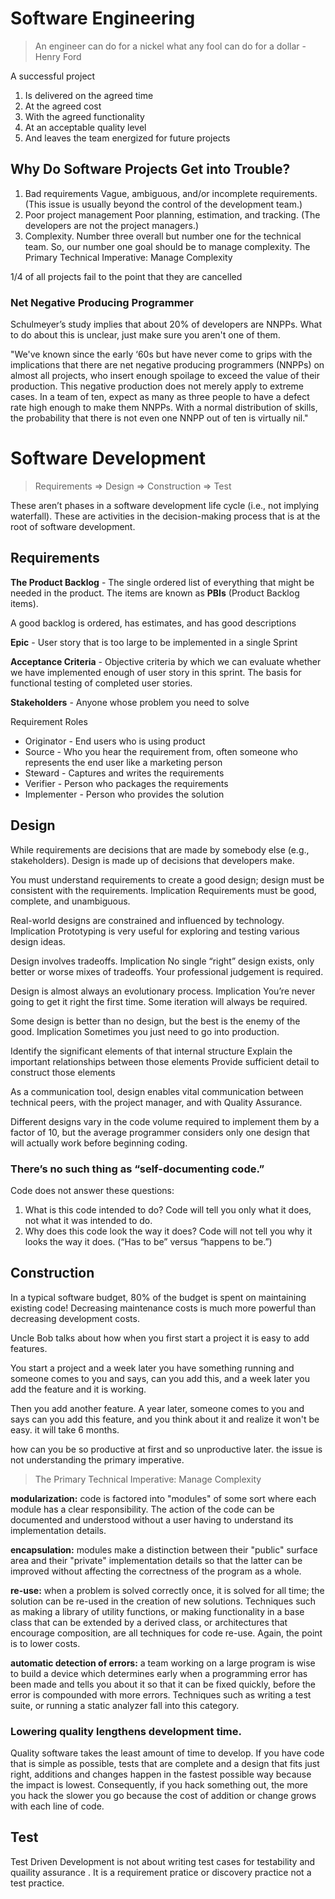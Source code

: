 

# Software Engineering

> An engineer can do for a nickel what any fool can do for a dollar - Henry Ford


A successful project

1. Is delivered on the agreed time
2. At the agreed cost
3. With the agreed functionality
4. At an acceptable quality level
5. And leaves the team energized for future projects


## Why Do Software Projects Get into Trouble?

1. Bad requirements Vague, ambiguous, and/or incomplete requirements. (This issue is usually beyond the control of the development team.)
2. Poor project management Poor planning, estimation, and tracking. (The developers are not the project managers.)
3. Complexity. Number three overall but number one for the technical team. So, our number one goal should be to manage complexity. The Primary Technical Imperative: Manage Complexity


1/4 of all projects fail to the point that they are cancelled



### Net Negative Producing Programmer

Schulmeyer’s study implies that about 20% of developers are NNPPs. What to do about this is unclear, just make sure you aren't one of them.

"We've known since the early ‘60s but have never come to grips with the implications that there are net negative producing programmers (NNPPs) on almost all projects, who insert enough spoilage to exceed the value of their production. This negative production does not merely apply to extreme cases. In a team of ten, expect as many as three people to have a defect rate high enough to make them NNPPs. With a normal distribution of skills, the probability that there is not even one NNPP out of ten is virtually nil."


# Software Development 

> Requirements => Design => Construction  => Test

These aren’t phases in a software development life cycle (i.e., not implying waterfall). These are activities in the decision-making process that is at the root of software development. 



## Requirements 

**The Product Backlog** - The single ordered list of everything that might be needed in the product. The items are known as **PBIs** (Product Backlog items).

A good backlog is ordered, has estimates, and  has good descriptions



**Epic** - User story that is too large to be implemented in a single Sprint

**Acceptance Criteria** - Objective criteria by which we can evaluate whether we have implemented enough of user story in this sprint.  The basis for functional testing of completed user stories.


**Stakeholders** - Anyone whose problem you need to solve

Requirement Roles
* Originator - End users who is using product
* Source - Who you hear the requirement from, often someone who represents the end user like a marketing person
* Steward - Captures and writes the requirements
* Verifier - Person who packages the requirements
* Implementer - Person who provides the solution


## Design

While requirements are decisions that are made by somebody else (e.g., stakeholders). Design is made up of decisions that developers make.

You must understand requirements to create a good design; design must be consistent with the requirements.
Implication Requirements must be good, complete, and unambiguous.

Real-world designs are constrained and influenced by technology.
Implication Prototyping is very useful for exploring and testing various design ideas.

Design involves tradeoffs.
Implication No single “right” design exists, only better or worse mixes of tradeoffs. Your professional judgement is required. 

Design is almost always an evolutionary process.
Implication You’re never going to get it right the first time. Some iteration will always be required.

Some design is better than no design, but the best is the enemy of the good.
Implication Sometimes you just need to go into production.


Identify the significant elements of that internal structure
Explain the important relationships between those elements
Provide sufficient detail to construct those elements



As a communication tool, design enables vital communication between technical peers, with the project manager, and with Quality Assurance.


Different designs vary in the code volume required to implement them by a factor of 10, but the average programmer considers only one design that will actually work before beginning coding.




### There’s no such thing as “self-documenting code.”

Code does not answer these questions:
1. What is this code intended to do? Code will tell you only what it does, not what it was intended to do.
2. Why does this code look the way it does? Code will not tell you why it looks the way it does. (“Has to be” versus “happens to be.”)



## Construction 


In a typical software budget, 80% of the budget is spent on maintaining existing code! Decreasing maintenance costs is much more powerful than decreasing development costs.


Uncle Bob talks about how when you first start a project it is easy to add features.

You start a project and a week later you have something running and someone comes to you and says, can you add this, and a week later you add the feature and it is working.

Then you add another feature. A year later, someone comes to you and says can you add this feature, and you think about it and realize it won't be easy. it will take 6 months.

how can you be so productive at first and so unproductive later. the issue is not understanding the primary imperative.

> The Primary Technical Imperative: Manage Complexity

**modularization:** code is factored into "modules" of some sort where each module has a clear responsibility. The action of the code can be documented and understood without a user having to understand its implementation details.

**encapsulation:** modules make a distinction between their "public" surface area and their "private" implementation details so that the latter can be improved without affecting the correctness of the program as a whole.

**re-use:** when a problem is solved correctly once, it is solved for all time; the solution can be re-used in the creation of new solutions. Techniques such as making a library of utility functions, or making functionality in a base class that can be extended by a derived class, or architectures that encourage composition, are all techniques for code re-use. Again, the point is to lower costs.

**automatic detection of errors:** a team working on a large program is wise to build a device which determines early when a programming error has been made and tells you about it so that it can be fixed quickly, before the error is compounded with more errors. Techniques such as writing a test suite, or running a static analyzer fall into this category.



### Lowering quality lengthens development time.

Quality software takes the least amount of time to develop. If you have code that is simple as possible, tests that are complete and a design that fits just right, additions and changes happen in the fastest possible way because the impact is lowest. Consequently, if you hack something out, the more you hack the slower you go because the cost of addition or change grows with each line of code.






## Test

Test Driven Development is not about writing test cases for testability and quaility assurance . It is a requirement pratice or discovery practice not a test practice.



